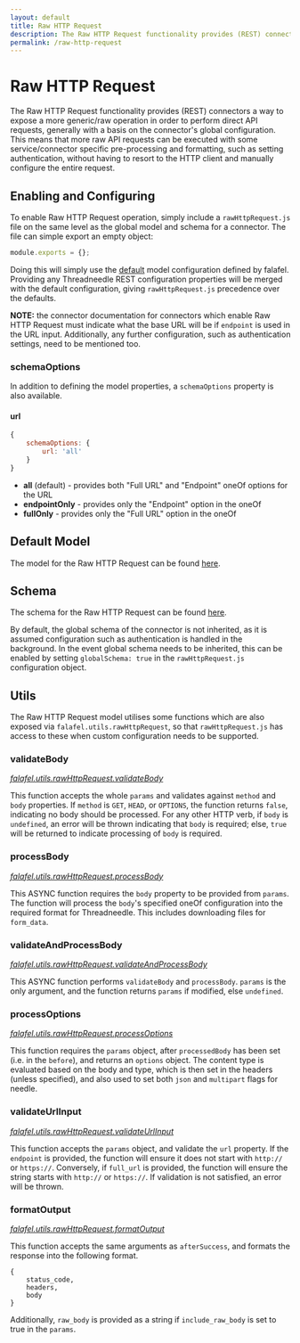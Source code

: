 ```yaml
---
layout: default
title: Raw HTTP Request
description: The Raw HTTP Request functionality provides (REST) connectors a way to expose a more generic/raw operation in order to perform direct API requests
permalink: /raw-http-request
---
```


# Raw HTTP Request
The Raw HTTP Request functionality provides (REST) connectors a way to expose a more generic/raw operation in order to perform direct API requests, generally with a basis on the connector's global configuration. This means that more raw API requests can be executed with some service/connector specific pre-processing and formatting, such as setting authentication, without having to resort to the HTTP client and manually configure the entire request.

## Enabling and Configuring
To enable Raw HTTP Request operation, simply include a `rawHttpRequest.js` file on the same level as the global model and schema for a connector. The file can simple export an empty object:
```js
module.exports = {};
```

Doing this will simply use the [default](#default-model) model configuration defined by falafel. Providing any Threadneedle REST configuration properties will be merged with the default configuration, giving `rawHttpRequest.js` precedence over the defaults.

**NOTE:** the connector documentation for connectors which enable Raw HTTP Request must indicate what the base URL will be if `endpoint` is used in the URL input. Additionally, any further configuration, such as authentication settings, need to be mentioned too.

### schemaOptions
In addition to defining the model properties, a `schemaOptions` property is also available.

#### url
```js
{
	schemaOptions: {
		url: 'all'
	}
}
```

- **all** (default) - provides both "Full URL" and "Endpoint" oneOf options for the URL
- **endpointOnly** - provides only the "Endpoint" option in the oneOf
- **fullOnly** - provides only the "Full URL" option in the oneOf


## Default Model
The model for the Raw HTTP Request can be found [here](https://github.com/trayio/falafel/blob/master/lib/rawHttpRequest/rawHttpRequestModel.js).

## Schema
The schema for the Raw HTTP Request can be found [here](https://github.com/trayio/falafel/blob/master/lib/rawHttpRequest/rawHttpRequestSchema.js).

By default, the global schema of the connector is not inherited, as it is assumed configuration such as authentication is handled in the background. In the event global schema needs to be inherited, this can be enabled by setting `globalSchema: true` in the `rawHttpRequest.js` configuration object.

## Utils
The Raw HTTP Request model utilises some functions which are also exposed via `falafel.utils.rawHttpRequest`, so that `rawHttpRequest.js` has access to these when custom configuration needs to be supported.

### validateBody
[*falafel.utils.rawHttpRequest.validateBody*](https://github.com/trayio/falafel/blob/master/lib/rawHttpRequest/validateBody.js)

This function accepts the whole `params` and validates against `method` and `body` properties. If `method` is `GET`, `HEAD`, or `OPTIONS`, the function returns `false`, indicating no body should be processed. For any other HTTP verb, if `body` is `undefined`, an error will be thrown indicating that `body` is required; else, `true` will be returned to indicate processing of `body` is required.

### processBody
[*falafel.utils.rawHttpRequest.processBody*](https://github.com/trayio/falafel/blob/master/lib/rawHttpRequest/processBody.js)

This ASYNC function requires the `body` property to be provided from `params`. The function will process the `body`'s specified oneOf configuration into the required format for Threadneedle. This includes downloading files for `form_data`.

### validateAndProcessBody
[*falafel.utils.rawHttpRequest.validateAndProcessBody*](https://github.com/trayio/falafel/blob/master/lib/rawHttpRequest/validateAndProcessBody.js)

This ASYNC function performs `validateBody` and `processBody`. `params` is the only argument, and the function returns `params` if modified, else `undefined`.

### processOptions
[*falafel.utils.rawHttpRequest.processOptions*](https://github.com/trayio/falafel/blob/master/lib/rawHttpRequest/processOptions.js)

This function requires the `params` object, after `processedBody` has been set (i.e. in the `before`), and returns an `options` object. The content type is evaluated based on the body and type, which is then set in the headers (unless specified), and also used to set both `json` and `multipart` flags for needle.

### validateUrlInput
[*falafel.utils.rawHttpRequest.validateUrlInput*](https://github.com/trayio/falafel/blob/master/lib/rawHttpRequest/validateUrlInput.js)

This function accepts the `params` object, and validate the `url` property. If the `endpoint` is provided, the function will ensure it does not start with `http://` or `https://`. Conversely, if `full_url` is provided, the function will ensure the string starts with `http://` or `https://`. If validation is not satisfied, an error will be thrown.

### formatOutput
[*falafel.utils.rawHttpRequest.formatOutput*](https://github.com/trayio/falafel/blob/master/lib/rawHttpRequest/formatOutput.js)

This function accepts the same arguments as `afterSuccess`, and formats the response into the following format.
```
{
	status_code,
	headers,
	body
}
```
Additionally, `raw_body` is provided as a string if `include_raw_body` is set to true in the `params`.
